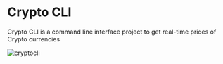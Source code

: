 # Crypto CLI
Crypto CLI is a command line interface project to get real-time prices of Crypto currencies

![cryptocli](https://user-images.githubusercontent.com/42516515/114182915-dab2e780-9960-11eb-8e94-b1fe3dc39fe4.gif)
